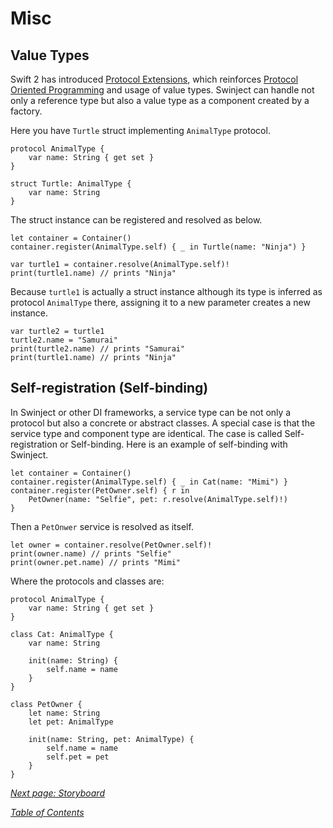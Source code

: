 # Misc

## Value Types

Swift 2 has introduced [Protocol Extensions](https://developer.apple.com/library/prerelease/ios/documentation/Swift/Conceptual/Swift_Programming_Language/Protocols.html#//apple_ref/doc/uid/TP40014097-CH25-ID521), which reinforces [Protocol Oriented Programming](http://www.raywenderlich.com/109156/introducing-protocol-oriented-programming-in-swift-2) and usage of value types. Swinject can handle not only a reference type but also a value type as a component created by a factory.

Here you have `Turtle` struct implementing `AnimalType` protocol.

    protocol AnimalType {
        var name: String { get set }
    }

    struct Turtle: AnimalType {
        var name: String
    }

The struct instance can be registered and resolved as below.

    let container = Container()
    container.register(AnimalType.self) { _ in Turtle(name: "Ninja") }

    var turtle1 = container.resolve(AnimalType.self)!
    print(turtle1.name) // prints "Ninja"

Because `turtle1` is actually a struct instance although its type is inferred as protocol `AnimalType` there, assigning it to a new parameter creates a new instance.

    var turtle2 = turtle1
    turtle2.name = "Samurai"
    print(turtle2.name) // prints "Samurai"
    print(turtle1.name) // prints "Ninja"

## Self-registration (Self-binding)

In Swinject or other DI frameworks, a service type can be not only a protocol but also a concrete or abstract classes. A special case is that the service type and component type are identical. The case is called Self-registration or Self-binding. Here is an example of self-binding with Swinject.

    let container = Container()
    container.register(AnimalType.self) { _ in Cat(name: "Mimi") }
    container.register(PetOwner.self) { r in
        PetOwner(name: "Selfie", pet: r.resolve(AnimalType.self)!)
    }

Then a `PetOnwer` service is resolved as itself.

    let owner = container.resolve(PetOwner.self)!
    print(owner.name) // prints "Selfie"
    print(owner.pet.name) // prints "Mimi"

Where the protocols and classes are:

    protocol AnimalType {
        var name: String { get set }
    }

    class Cat: AnimalType {
        var name: String

        init(name: String) {
            self.name = name
        }
    }

    class PetOwner {
        let name: String
        let pet: AnimalType

        init(name: String, pet: AnimalType) {
            self.name = name
            self.pet = pet
        }
    }

_[Next page: Storyboard](Storyboard.md)_

_[Table of Contents](README.md)_
